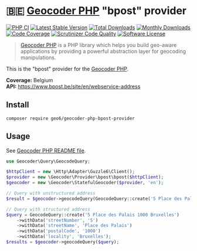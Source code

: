 # :belgium: [Geocoder PHP](https://github.com/geocoder-php/Geocoder) "bpost" provider

[![PHP CI](https://github.com/geo6/geocoder-php-bpost-provider/workflows/PHP%20CI/badge.svg)](https://github.com/geo6/geocoder-php-bpost-provider/actions)
[![Latest Stable Version](https://poser.pugx.org/geo6/geocoder-php-bpost-provider/v/stable)](https://packagist.org/packages/geo6/geocoder-php-bpost-provider)
[![Total Downloads](https://poser.pugx.org/geo6/geocoder-php-bpost-provider/downloads)](https://packagist.org/packages/geo6/geocoder-php-bpost-provider)
[![Monthly Downloads](https://poser.pugx.org/geo6/geocoder-php-bpost-provider/d/monthly.png)](https://packagist.org/packages/geo6/geocoder-php-bpost-provider)
[![Code Coverage](https://scrutinizer-ci.com/g/geo6/geocoder-php-bpost-provider/badges/coverage.png?b=master)](https://scrutinizer-ci.com/g/geo6/geocoder-php-bpost-provider/?branch=master)
[![Scrutinizer Code Quality](https://scrutinizer-ci.com/g/geo6/geocoder-php-bpost-provider/badges/quality-score.png?b=master)](https://scrutinizer-ci.com/g/geo6/geocoder-php-bpost-provider/?branch=master)
[![Software License](https://img.shields.io/badge/license-MIT-brightgreen.svg)](LICENSE)

> [Geocoder PHP](https://github.com/geocoder-php/Geocoder) is a PHP library which helps you build geo-aware applications by providing a powerful abstraction layer for geocoding manipulations.

This is the "bpost" provider for the [Geocoder PHP](https://github.com/geocoder-php/Geocoder).

**Coverage:** Belgium  
**API:** <https://www.bpost.be/site/en/webservice-address>

## Install

    composer require geo6/geocoder-php-bpost-provider

## Usage

See [Geocoder PHP README file](https://github.com/geocoder-php/Geocoder/blob/master/README.md).

```php
use Geocoder\Query\GeocodeQuery;

$httpClient = new \Http\Adapter\Guzzle6\Client();
$provider = new \Geocoder\Provider\bpost\bpost($httpClient);
$geocoder = new \Geocoder\StatefulGeocoder($provider, 'en');

// Query with unstructured address
$result = $geocoder->geocodeQuery(GeocodeQuery::create('5 Place des Palais 1000 Bruxelles'));

// Query with structured address
$query = GeocodeQuery::create('5 Place des Palais 1000 Bruxelles')
    ->withData('streetNumber', '5')
    ->withData('streetName', 'Place des Palais')
    ->withData('postalCode', '1000')
    ->withData('locality', 'Bruxelles');
$results = $geocoder->geocodeQuery($query);
```

